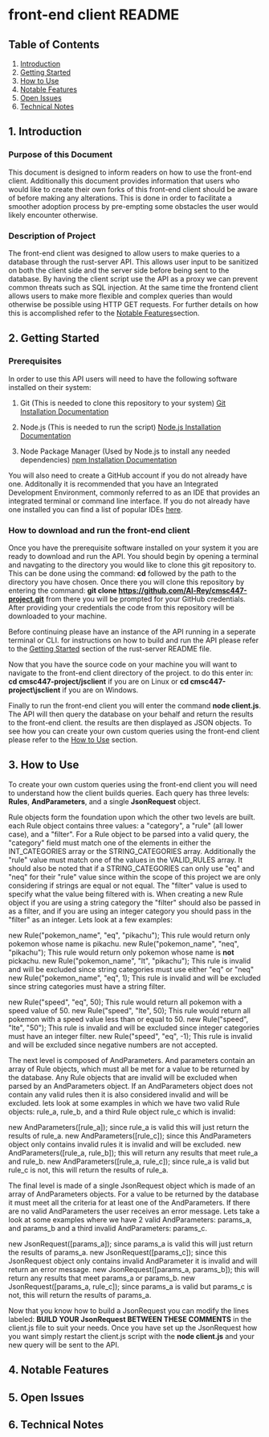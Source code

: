 # front-end client README

## Table of Contents
1. [Introduction](#1-introduction)
2. [Getting Started](#2-getting-started)
3. [How to Use](#3-how-to-use)
4. [Notable Features](#4-notable-features)
5. [Open Issues](#5-open-issues)
6. [Technical Notes](#6-technical-notes)

## 1. Introduction

### Purpose of this Document

This document is designed to inform readers on how to use the front-end client. Additionally this document provides information that users who would like to create their own forks of this front-end client should be aware of before making any alterations. This is done in order to facilitate a smoother adoption process by pre-empting some obstacles the user would likely encounter otherwise.

### Description of Project

The front-end client was designed to allow users to make queries to a database through the rust-server API. This allows user input to be sanitized on both the client side and the server side before being sent to the database. By having the client script use the API as a proxy we can prevent common threats such as SQL injection. At the same time the frontend client allows users to make more flexible and complex queries than would otherwise be possible using HTTP GET requests. For further details on how this is accomplished refer to the [Notable Features](#3-notable-features)section.

## 2. Getting Started

### Prerequisites

In order to use this API users will need to have the following software installed on their system:

1. Git (This is needed to clone this repository to your system) [Git Installation Documentation](https://git-scm.com/downloads)

2. Node.js (This is needed to run the script) [Node.js Installation Documentation](https://nodejs.org/en/download/)

3. Node Package Manager (Used by Node.js to install any needed dependencies) [npm Installation Documentation](https://docs.npmjs.com/cli/v8/commands/npm-install)

You will also need to create a GitHub account if you do not already have one. Additonally it is recommended that you have an Integrated Development Environment, commonly referred to as an IDE that provides an integrated terminal or command line interface. If you do not already have one installed you can find a list of popular IDEs [here](https://www.techrepublic.com/article/best-ide-software/).

### How to download and run the front-end client

Once you have the prerequisite software installed on your system it you are ready to download and run the API. You should begin by opening a terminal and navgating to the directory you would like to clone this git repository to. This can be done using the command: **cd** followed by the path to the directory you have chosen. Once there you will clone this repository by entering the command: **git clone https://github.com/Al-Rey/cmsc447-project.git** from there you will be prompted for your GitHub credentials. After providing your credentials the code from this repository will be downloaded to your machine.

Before continuing please have an instance of the API running in a seperate terminal or CLI. for instructions on how to build and run the API please refer to the [Getting Started](https://github.com/Al-Rey/cmsc447-project/tree/main/rust-server#2-getting-started) section of the rust-server README file.

Now that you have the source code on your machine you will want to navigate to the front-end client directory of the project. to do this enter in: **cd cmsc447-project/jsclient** if you are on Linux or **cd cmsc447-project\jsclient** if you are on Windows.

Finally to run the front-end client you will enter the command **node client.js**. The API will then query the database on your behalf and return the results to the front-end client. the results are then displayed as JSON objects. To see how you can create your own custom queries using the front-end client please refer to the [How to Use](#3-how-to-use) section.

## 3. How to Use

To create your own custom queries using the front-end client you will need to understand how the client builds queries. Each query has three levels: **Rules**, **AndParameters**, and a single **JsonRequest** object.

Rule objects form the foundation upon which the other two levels are built. each Rule object contains three values: a "category", a "rule" (all lower case), and a "filter". For a Rule object to be parsed into a valid query, the "category" field must match one of the elements in either the INT_CATEGORIES array or the STRING_CATEGORIES array. Additionally the "rule" value must match one of the values in the VALID_RULES array. It should also be noted that if a STRING_CATEGORIES can only use "eq" and "neq" for their "rule" value since within the scope of this project we are only considering if strings are equal or not equal. The "filter" value is used to specify what the value being filtered with is. When creating a new Rule object if you are using a string category the "filter" should also be passed in as a filter, and if you are using an integer category you should pass in the "filter" as an integer. Lets look at a few examples:

new Rule("pokemon_name", "eq", "pikachu"); This rule would return only pokemon whose name is pikachu.
new Rule("pokemon_name", "neq", "pikachu"); This rule would return only pokemon whose name is **not** pickachu.
new Rule("pokemon_name", "lt", "pikachu"); This rule is invalid and will be excluded since string categories must use either "eq" or "neq"
new Rule("pokemon_name", "eq", 1); This rule is invalid and will be excluded since string categories must have a string filter.

new Rule("speed", "eq", 50); This rule would return all pokemon with a speed value of 50.
new Rule("speed", "lte", 50); This rule would return all pokemon with a speed value less than or equal to 50.
new Rule("speed", "lte", "50"); This rule is invalid and will be excluded since integer categories must have an integer filter.
new Rule("speed", "eq", -1); This rule is invalid and will be excluded since negative numbers are not accepted.

The next level is composed of AndParameters. And parameters contain an array of Rule objects, which must all be met for a value to be returned by the database. Any Rule objects that are invalid will be excluded when parsed by an AndParameters object. If an AndParameters object does not contain any valid rules then it is also considered invalid and will be excluded. lets look at some examples in which we have two valid Rule objects: rule_a, rule_b, and a third Rule object rule_c which is invalid:

new AndParameters([rule_a]); since rule_a is valid this will just return the results of rule_a.
new AndParameters([rule_c]); since this AndParameters object only contains invalid rules it is invalid and will be excluded.
new AndParameters([rule_a, rule_b]); this will return any results that meet rule_a and rule_b.
new AndParameters([rule_a, rule_c]); since rule_a is valid but rule_c is not, this will return the results of rule_a.

The final level is made of a single JsonRequest object which is made of an array of AndParameters objects. For a value to be returned by the database it must meet all the criteria for at least one of the AndParameters. If there are no valid AndParameters the user receives an error message. Lets take a look at some examples where we have 2 valid AndParameters: params_a, and params_b and a third invalid AndParameters: params_c.

new JsonRequest([params_a]); since params_a is valid this will just return the results of params_a.
new JsonRequest([params_c]); since this JsonRequest object only contains invalid AndParameter it is invalid and will return an error message.
new JsonRequest([params_a, params_b]); this will return any results that meet params_a or params_b.
new JsonRequest([params_a, rule_c]); since params_a is valid but params_c is not, this will return the results of params_a.

Now that you know how to build a JsonRequest you can modify the lines labeled: **BUILD YOUR JsonRequest BETWEEN THESE COMMENTS** in the client.js file to suit your needs. Once you have set up the JsonRequest how you want simply restart the client.js script with the **node client.js** and your new query will be sent to the API.


## 4. Notable Features

## 5. Open Issues

## 6. Technical Notes